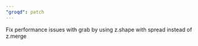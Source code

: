 ```yaml
---
"groqd": patch
---
```


Fix performance issues with grab by using z.shape with spread instead of z.merge
